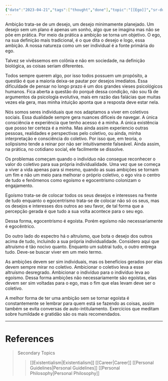 ```yaml
---
{"date":"2023-04-21","tags":["thought","done"],"topic":"[[Ego]]","sr-due":"2024-07-15","sr-interval":29,"sr-ease":246,"publish":true,"PassFrontmatter":true}
---
```


Ambição trata-se de um desejo, um desejo minimamente planejado. Um desejo sem um plano é apenas um sonho, algo que se imagina mas não se põe em prática. Por meio da prática a ambição se torna um objetivo. O ego, na sua definição mais tradicional, é o que dita o desejo e logo, essa ambição. A nossa natureza como um ser individual é a fonte primária do ego.

Talvez se vivêssemos em colônia e não em sociedade, na definição biológica, as coisas seriam diferentes.

Todos sempre querem algo, por isso todos possuem um propósito, a questão é que a maioria deixa-se pautar por desejos imediatos. Essa dificuldade de pensar no longo prazo é um dos grandes vieses psicológicos humanos. Fica aberta a questão do porquê dessa condição, não sou fã de argumentos da psicologia evolutiva, mais em razão das falácias que muitas vezes ela gera, mas minha intuição aponta que a resposta deve estar nela. 

Nós somos seres individuais que nos adaptamos a viver em coletivos sociais. Essa dualidade sempre gera nuances difíceis de navegar. A única consciência e experiência que tenho acesso é a minha. A única existência que posso ter certeza é a minha. Mas ainda assim experiencio outras pessoas, realidades e perspectivas pelo coletivo, ou ainda, minha interpretação e consciência do coletivo. Por isso que, em teoria, o solipsismo tende a reinar por não ser intuitivamente falseável. Ainda assim, na prática, no cotidiano social, ele facilmente se dissolve. 

Os problemas começam quando o indivíduo não consegue reconhecer o valor do coletivo para sua própria individualidade. Uma vez que se começa a viver a vida apenas para si mesmo, quando as suas ambições se tornam um fim e não um meio para melhorar o próprio coletivo, o ego vira o centro de tudo e fenômenos como egoísmo e egocentrismo colonizam o engajamento.

Egoísmo trata-se de colocar todos os seus desejos e interesses na frente de tudo enquanto o egocentrismo trata-se de colocar não só os seus, mas os desejos e interesses dos outros ao seu favor, de tal forma que a percepção gerada é que tudo a sua volta acontece para o seu ego. 

Dessa forma, egocentrismo é egoísta. Porém egoísmo não necessariamente é egocêntrico. 

Do outro lado do espectro há o altruísmo, que bota o desejo dos outros acima de tudo, incluindo a sua própria individualidade. Considero aqui que altruísmo é tão nocivo quanto. Enquanto um subtrai tudo, o outro entrega tudo. Deve-se buscar viver em um meio termo. 

As ambições devem ser sim individuais, mas os benefícios gerados por elas devem sempre mirar no coletivo. Ambicionar o coletivo leva a esse altruísmo desregrado. Ambicionar o indivíduo para o indivíduo leva ao egoísmo. Dessa forma ambições não necessariamente são egoístas, elas devem ser sim voltadas para o ego, mas o fim que elas levam deve ser o coletivo. 

A melhor forma de ter uma ambição sem se tornar egoísta é constantemente se lembrar para quem está se fazendo as coisas, assim também se evita conversas de auto-intitulamento. Exercícios que meditam sobre humildade e gratidão são os mais recomendados. 

---
# References
>Secondary Topics
>>[[Existentialism\|Existentialism]]
>>[[Career\|Career]]
>>[[Personal Guidelines\|Personal Guidelines]]
>>[[Personal Philosophy\|Personal Philosophy]]